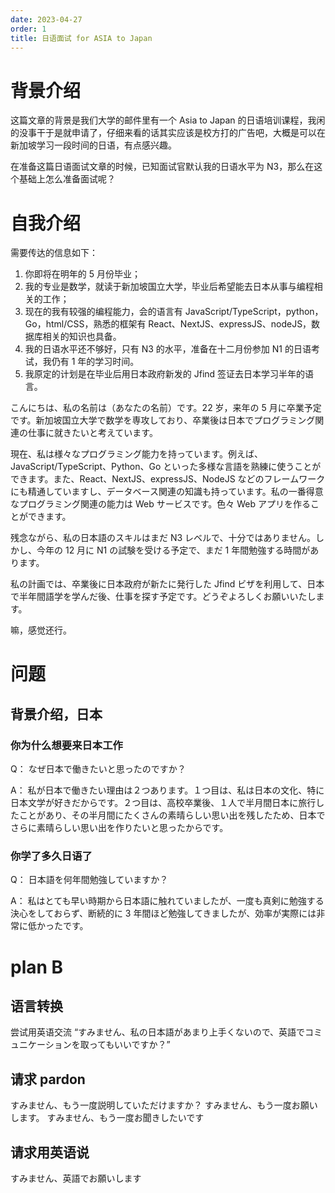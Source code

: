 ```yaml
---
date: 2023-04-27
order: 1
title: 日语面试 for ASIA to Japan
---
```


# 背景介绍

这篇文章的背景是我们大学的邮件里有一个 Asia to Japan 的日语培训课程，我闲的没事干于是就申请了，仔细来看的话其实应该是校方打的广告吧，大概是可以在新加坡学习一段时间的日语，有点感兴趣。

在准备这篇日语面试文章的时候，已知面试官默认我的日语水平为 N3，那么在这个基础上怎么准备面试呢？

# 自我介绍

需要传达的信息如下：

1. 你即将在明年的 5 月份毕业；
2. 我的专业是数学，就读于新加坡国立大学，毕业后希望能去日本从事与编程相关的工作；
3. 现在的我有较强的编程能力，会的语言有 JavaScript/TypeScript，python，Go，html/CSS，熟悉的框架有 React、NextJS、expressJS、nodeJS，数据库相关的知识也具备。
4. 我的日语水平还不够好，只有 N3 的水平，准备在十二月份参加 N1 的日语考试，我仍有 1 年的学习时间。
5. 我原定的计划是在毕业后用日本政府新发的 Jfind 签证去日本学习半年的语言。

こんにちは、私の名前は（あなたの名前）です。22 岁，来年の 5 月に卒業予定です。新加坡国立大学で数学を専攻しており、卒業後は日本でプログラミング関連の仕事に就きたいと考えています。

現在、私は様々なプログラミング能力を持っています。例えば、JavaScript/TypeScript、Python、Go といった多様な言語を熟練に使うことができます。また、React、NextJS、expressJS、NodeJS などのフレームワークにも精通していますし、データベース関連の知識も持っています。私の一番得意なプログラミング関連の能力は Web サービスです。色々 Web アプリを作ることができます。

残念ながら、私の日本語のスキルはまだ N3 レベルで、十分ではありません。しかし、今年の 12 月に N1 の試験を受ける予定で、まだ 1 年間勉強する時間があります。

私の計画では、卒業後に日本政府が新たに発行した Jfind ビザを利用して、日本で半年間語学を学んだ後、仕事を探す予定です。どうぞよろしくお願いいたします。

嘛，感觉还行。

# 问题

## 背景介绍，日本

### 你为什么想要来日本工作

Q： なぜ日本で働きたいと思ったのですか？

A： 私が日本で働きたい理由は２つあります。１つ目は、私は日本の文化、特に日本文学が好きだからです。２つ目は、高校卒業後、１人で半月間日本に旅行したことがあり、その半月間にたくさんの素晴らしい思い出を残したため、日本でさらに素晴らしい思い出を作りたいと思ったからです。

### 你学了多久日语了

Q： 日本語を何年間勉強していますか？

A： 私はとても早い時期から日本語に触れていましたが、一度も真剣に勉強する決心をしておらず、断続的に 3 年間ほど勉強してきましたが、効率が実際には非常に低かったです。

# plan B

## 语言转换

尝试用英语交流
“すみません、私の日本語があまり上手くないので、英語でコミュニケーションを取ってもいいですか？”

## 请求 pardon

すみません、もう一度説明していただけますか？
すみません、もう一度お願いします。
すみません、もう一度お聞きしたいです

## 请求用英语说

すみません、英語でお願いします
